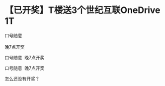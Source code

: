 # 【已开奖】T楼送3个世纪互联OneDrive 1T


口号随意<br />
<br />
晚7点开奖<img id="aimg_t4Z9t" onclick="zoom(this, this.src, 0, 0, 0)" class="zoom" src="https://cdn.jsdelivr.net/gh/hishis/forum-master/public/images/patch.gif" onmouseover="img_onmouseoverfunc(this)" onload="thumbImg(this)" border="0" alt="" />

口号随意&nbsp;&nbsp;晚7点开奖

口号随意&nbsp;&nbsp;晚7点开奖<br />


怎么还没有开奖？
